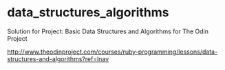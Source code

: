 # data_structures_algorithms
Solution for Project: Basic Data Structures and Algorithms for The Odin Project

http://www.theodinproject.com/courses/ruby-programming/lessons/data-structures-and-algorithms?ref=lnav